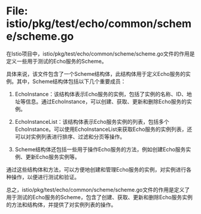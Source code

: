 # File: istio/pkg/test/echo/common/scheme/scheme.go

在Istio项目中，istio/pkg/test/echo/common/scheme/scheme.go文件的作用是定义一些用于测试的Echo服务的Scheme。

具体来说，该文件包含了一个Scheme结构体，此结构体用于定义Echo服务的实例。其中，Scheme结构体包括以下几个重要成员：

1. EchoInstance：该结构体表示Echo服务的实例，包括了实例的名称、ID、地址等信息。通过EchoInstance，可以创建、获取、更新和删除Echo服务的实例。

2. EchoInstanceList：该结构体表示Echo服务实例的列表，包括多个EchoInstance。可以使用EchoInstanceList来获取Echo服务的实例列表，还可以对实例列表进行排序、过滤和分页等操作。

3. Scheme结构体还包括一些用于操作Echo服务的方法，例如创建Echo服务实例、更新Echo服务实例等。

通过这些结构体和方法，可以方便地创建和管理Echo服务的实例，对实例进行各种操作，以便进行测试和验证。

总之，istio/pkg/test/echo/common/scheme/scheme.go文件的作用是定义了用于测试的Echo服务的Scheme，包含了创建、获取、更新和删除Echo服务实例的方法和结构体，并提供了对实例列表的操作。

